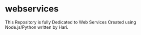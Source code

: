 # webservices

This Repository is fully Dedicated to Web Services Created using Node.js/Python written by Hari.
